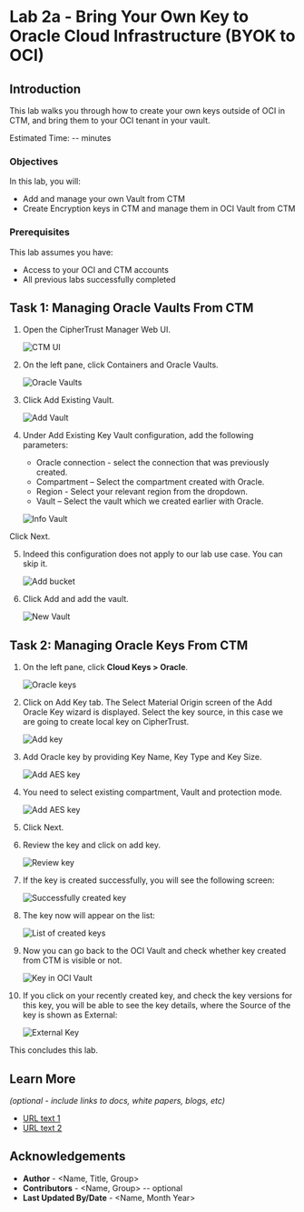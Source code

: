 # Lab 2a - Bring Your Own Key to Oracle Cloud Infrastructure (BYOK to OCI)

## Introduction

This lab walks you through how to create your own keys outside of OCI in CTM, and bring them to your OCI tenant in your vault.

Estimated Time: -- minutes

### Objectives

In this lab, you will:
* Add and manage your own Vault from CTM
* Create Encryption keys in CTM and manage them in OCI Vault from CTM

### Prerequisites

This lab assumes you have:
* Access to your OCI and CTM accounts
* All previous labs successfully completed

## Task 1: Managing Oracle Vaults From CTM

1. Open the CipherTrust Manager Web UI.

    ![CTM UI](images/log-in-ctm.png "CTM UI")

2. On the left pane, click Containers and Oracle Vaults. 

    ![Oracle Vaults](images/oracle-vaults.png "Oracle Vaults")

3. Click Add Existing Vault.

    ![Add Vault](images/add-vault.png "Add Vault")

4. Under Add Existing Key Vault configuration, add the following parameters:
    * Oracle connection - select the connection that was previously created.
    * Compartment – Select the compartment created with Oracle.
    * Region - Select your relevant region from the dropdown.
    * Vault – Select the vault which we created earlier with Oracle.

    ![Info Vault](images/info-vault.png "Info Vault")

Click Next. 

5. Indeed this configuration does not apply to our lab use case. You can skip it.

     ![Add bucket](images/add-bucket.png "Add bucket")

6. Click Add and add the vault.

     ![New Vault](images/created-vault.png "New Vault")

## Task 2: Managing Oracle Keys From CTM

1.	On the left pane, click **Cloud Keys > Oracle**.

    ![Oracle keys](images/oracle-keys.png "Oracle keys")

2.	Click on Add Key tab. The Select Material Origin screen of the Add Oracle Key wizard is displayed. Select the key source, in this case we are going to create local key on CipherTrust. 

    ![Add key](images/add-key.png "Add key")

3. Add Oracle key by providing Key Name, Key Type and Key Size.

     ![Add AES key](images/aes-key.png "Add AES key")

4. You need to select existing compartment, Vault and protection mode. 

    ![Add AES key](images/key-compartment.png "Add AES key")

5. Click Next.

6. Review the key and click on add key.

     ![Review key](images/review-key.png "Review key")

7. If the key is created successfully, you will see the following screen:

    ![Successfully created key](images/created-key.png "Successfully created key")

8. The key now will appear on the list:

    ![List of created keys](images/list-key.png "List of created keys")

9. Now you can go back to the OCI Vault and check whether key created from CTM is visible or not. 

    ![Key in OCI Vault](images/keys-oci.png "Key in OCI Vault")

10. If you click on your recently created key, and check the key versions for this key, you will be able to see the key details, where the Source of the key is shown as External:

     ![External Key](images/external-key.png "External Key")

This concludes this lab.

## Learn More

*(optional - include links to docs, white papers, blogs, etc)*

* [URL text 1](http://docs.oracle.com)
* [URL text 2](http://docs.oracle.com)

## Acknowledgements
* **Author** - <Name, Title, Group>
* **Contributors** -  <Name, Group> -- optional
* **Last Updated By/Date** - <Name, Month Year>
